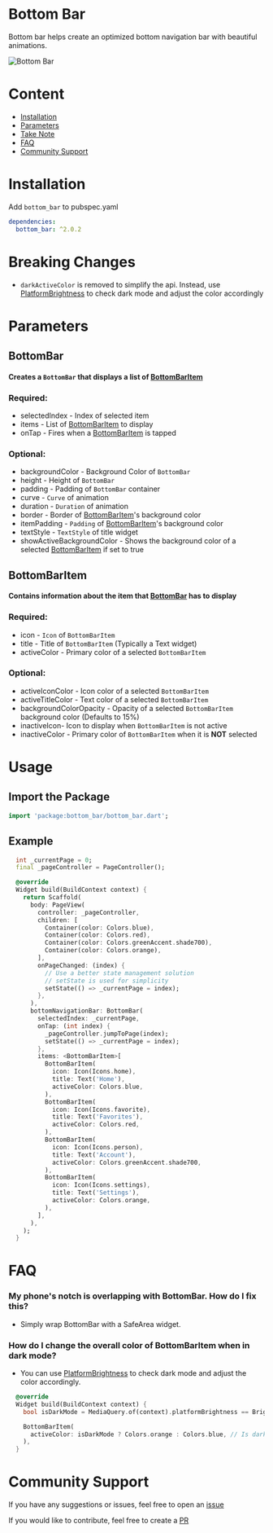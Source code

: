# Bottom Bar

Bottom bar helps create an optimized bottom navigation bar with beautiful animations.

![Bottom Bar](https://raw.githubusercontent.com/CoderUni/bottom_bar/main/assets/preview.gif)

# Content

- [Installation](#installation)
- [Parameters](#parameters)
- [Take Note](#take-note)
- [FAQ](#faq)
- [Community Support](#community-support)

# Installation
Add `bottom_bar` to pubspec.yaml
```yaml
dependencies:
  bottom_bar: ^2.0.2
```

# Breaking Changes
- `darkActiveColor` is removed to simplify the api. Instead, use [PlatformBrightness](https://stackoverflow.com/a/56307575) to check dark mode and adjust the color accordingly

# Parameters

## BottomBar
#### Creates a `BottomBar` that displays a list of [BottomBarItem](#BottomBarItem)

### Required:
-  selectedIndex - Index of selected item
-  items - List of [BottomBarItem](#BottomBarItem) to display
-  onTap - Fires when a [BottomBarItem](#BottomBarItem) is tapped

### Optional:
-  backgroundColor - Background Color of `BottomBar`
-  height - Height of `BottomBar`
-  padding - Padding of `BottomBar` container
-  curve - `Curve` of animation
-  duration - `Duration` of animation
-  border - Border of [BottomBarItem](#BottomBarItem)'s background color
-  itemPadding - `Padding` of [BottomBarItem](#BottomBarItem)'s background color
-  textStyle - `TextStyle` of title widget
-  showActiveBackgroundColor - Shows the background color of a selected [BottomBarItem](#BottomBarItem) if set to true

 
## BottomBarItem
#### Contains information about the item that [BottomBar](#BottomBar) has to display

### Required:
-  icon - `Icon` of `BottomBarItem`
-  title - Title of `BottomBarItem` (Typically a Text widget)
-  activeColor - Primary color of a selected `BottomBarItem`

### Optional:
-  activeIconColor - Icon color of a selected `BottomBarItem`
-  activeTitleColor - Text color of a selected `BottomBarItem`
-  backgroundColorOpacity - Opacity of a selected `BottomBarItem` background color (Defaults to 15%)
-  inactiveIcon- Icon to display when `BottomBarItem` is not active
-  inactiveColor - Primary color of `BottomBarItem` when it is **NOT** selected

# Usage

## Import the Package
```dart
import 'package:bottom_bar/bottom_bar.dart';
```

## Example
```dart
  int _currentPage = 0;
  final _pageController = PageController();

  @override
  Widget build(BuildContext context) {
    return Scaffold(
      body: PageView(
        controller: _pageController,
        children: [
          Container(color: Colors.blue),
          Container(color: Colors.red),
          Container(color: Colors.greenAccent.shade700),
          Container(color: Colors.orange),
        ],
        onPageChanged: (index) {
          // Use a better state management solution
          // setState is used for simplicity
          setState(() => _currentPage = index);
        },
      ),
      bottomNavigationBar: BottomBar(
        selectedIndex: _currentPage,
        onTap: (int index) {
          _pageController.jumpToPage(index);
          setState(() => _currentPage = index);
        },
        items: <BottomBarItem>[
          BottomBarItem(
            icon: Icon(Icons.home),
            title: Text('Home'),
            activeColor: Colors.blue,
          ),
          BottomBarItem(
            icon: Icon(Icons.favorite),
            title: Text('Favorites'),
            activeColor: Colors.red,
          ),
          BottomBarItem(
            icon: Icon(Icons.person),
            title: Text('Account'),
            activeColor: Colors.greenAccent.shade700,
          ),
          BottomBarItem(
            icon: Icon(Icons.settings),
            title: Text('Settings'),
            activeColor: Colors.orange,
          ),
        ],
      ),
    );
  }
```

# FAQ
### My phone's notch is overlapping with BottomBar. How do I fix this?
- Simply wrap BottomBar with a SafeArea widget.

### How do I change the overall color of BottomBarItem when in dark mode?
- You can use [PlatformBrightness](https://stackoverflow.com/a/56307575) to check dark mode and adjust the color accordingly.
```dart
  @override
  Widget build(BuildContext context) {
    bool isDarkMode = MediaQuery.of(context).platformBrightness == Brightness.dark;

    BottomBarItem(
      activeColor: isDarkMode ? Colors.orange : Colors.blue, // Is dark mode true? (Yes -> Colors.orange | No -> Colors.blue)
    ),
  }
```

# Community Support

If you have any suggestions or issues, feel free to open an [issue](https://github.com/CoderUni/bottom_bar/issues)

If you would like to contribute, feel free to create a [PR](https://github.com/CoderUni/bottom_bar/pulls)